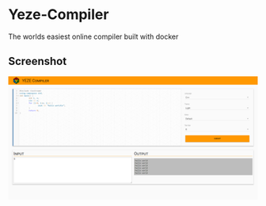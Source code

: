 # Yeze-Compiler

The worlds easiest online compiler built with docker

## Screenshot

<img src="https://raw.githubusercontent.com/DollarAkshay/Yeze-Compiler/master/images/Screenshot.png">

